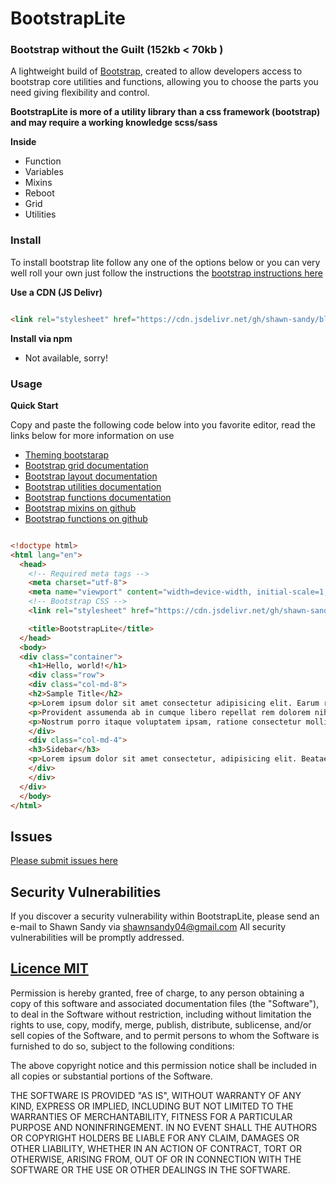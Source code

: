 # BootstrapLite

### Bootstrap without the Guilt (152kb < 70kb )

A lightweight build of <a href="https://getbootstrap.com" target="_blank">Bootstrap</a>, created to allow developers access to bootstrap core utilities and functions, allowing you to choose the parts you need giving flexibility and control.

**BootstrapLite is more of a utility library than a css framework (bootstrap) and may require a working knowledge scss/sass**

**Inside**

- Function
- Variables
- Mixins
- Reboot
- Grid
- Utilities

### Install

To install bootstrap lite follow any one of the options below or you can very well roll your own just follow the instructions the <a href="https://getbootstrap.com/docs/4.2/getting-started/theming/#importing" target="_blank"> bootstrap instructions here </a>

**Use a CDN (JS Delivr)**

``` html

<link rel="stylesheet" href="https://cdn.jsdelivr.net/gh/shawn-sandy/blacktie/packages/bootstrap-lite/dist/bootstrap-lite.min.css">

```

**Install via npm**

- Not available, sorry!

### Usage

**Quick Start**

Copy and paste the following code below into you favorite editor, read the links below for more information on use

  - <a href="https://getbootstrap.com/docs/4.2/getting-started/theming/" target="_blank">Theming bootstarap </a>
  - <a href="https://getbootstrap.com/docs/4.2/layout/grid/" target="_blank">Bootstrap grid documentation </a>
  - <a href="https://getbootstrap.com/docs/4.2/layout/overview/" target="_blank">Bootstrap layout documentation </a>
  - <a href="https://getbootstrap.com/docs/4.2/utilities/" target="_blank">Bootstrap utilities documentation </a>
  - <a href="https://getbootstrap.com/docs/4.2/getting-started/theming/#functions" target="_blank">Bootstrap functions documentation </a>
  - <a href="https://github.com/twbs/bootstrap/tree/v4-dev/scss/mixins" target="_blank">Bootstrap mixins on github</a>
  - <a href="https://github.com/twbs/bootstrap/blob/v4-dev/scss/_functions.scss" target="_blank">Bootstrap functions on github</a>

``` html

<!doctype html>
<html lang="en">
  <head>
    <!-- Required meta tags -->
    <meta charset="utf-8">
    <meta name="viewport" content="width=device-width, initial-scale=1, shrink-to-fit=no">
    <!-- Bootstrap CSS -->
    <link rel="stylesheet" href="https://cdn.jsdelivr.net/gh/shawn-sandy/blacktie/packages/bootstrap-lite/dist/bootstrap-lite.min.css">

    <title>BootstrapLite</title>
  </head>
  <body>
  <div class="container">
    <h1>Hello, world!</h1>
    <div class="row">
    <div class="col-md-8">
    <h2>Sample Title</h2>
    <p>Lorem ipsum dolor sit amet consectetur adipisicing elit. Earum repellendus architecto laborum repellat, explicabo soluta in fuga error pariatur facilis quae fugit eius modi quos quas iure incidunt ducimus deleniti.</p>
    <p>Provident assumenda ab in cumque libero repellat rem dolorem nihil adipisci laboriosam iure, sint dolore, velit id, suscipit temporibus at deleniti deserunt tempore placeat nostrum ipsum ut omnis optio! Quos.</p>
    <p>Nostrum porro itaque voluptatem ipsam, ratione consectetur mollitia aperiam modi doloremque. Earum, ex, molestias maiores iste laborum possimus dolorum adipisci odio sed cupiditate fugit, sapiente officia corporis sunt nostrum consequuntur.</p>
    </div>
    <div class="col-md-4">
    <h3>Sidebar</h3>
    <p>Lorem ipsum dolor sit amet consectetur, adipisicing elit. Beatae, autem? Vel dolorem quasi pariatur eum. Alias minima, fuga a explicabo vitae molestias itaque, eum cupiditate sunt ratione id iure nostrum!</p>
    </div>
    </div>
  </div>
  </body>
</html>


```

## Issues

[Please submit issues here](https://github.com/shawn-sandy/blacktie/issues)

## Security Vulnerabilities
If you discover a security vulnerability within BootstrapLite, please send an e-mail to Shawn Sandy via shawnsandy04@gmail.com All security vulnerabilities will be promptly addressed.

## [Licence MIT](https://opensource.org/licenses/MIT)

Permission is hereby granted, free of charge, to any person obtaining a copy of this software and associated documentation files (the "Software"), to deal in the Software without restriction, including without limitation the rights to use, copy, modify, merge, publish, distribute, sublicense, and/or sell copies of the Software, and to permit persons to whom the Software is furnished to do so, subject to the following conditions:

The above copyright notice and this permission notice shall be included in all copies or substantial portions of the Software.

THE SOFTWARE IS PROVIDED "AS IS", WITHOUT WARRANTY OF ANY KIND, EXPRESS OR IMPLIED, INCLUDING BUT NOT LIMITED TO THE WARRANTIES OF MERCHANTABILITY, FITNESS FOR A PARTICULAR PURPOSE AND NONINFRINGEMENT. IN NO EVENT SHALL THE AUTHORS OR COPYRIGHT HOLDERS BE LIABLE FOR ANY CLAIM, DAMAGES OR OTHER LIABILITY, WHETHER IN AN ACTION OF CONTRACT, TORT OR OTHERWISE, ARISING FROM, OUT OF OR IN CONNECTION WITH THE SOFTWARE OR THE USE OR OTHER DEALINGS IN THE SOFTWARE.
